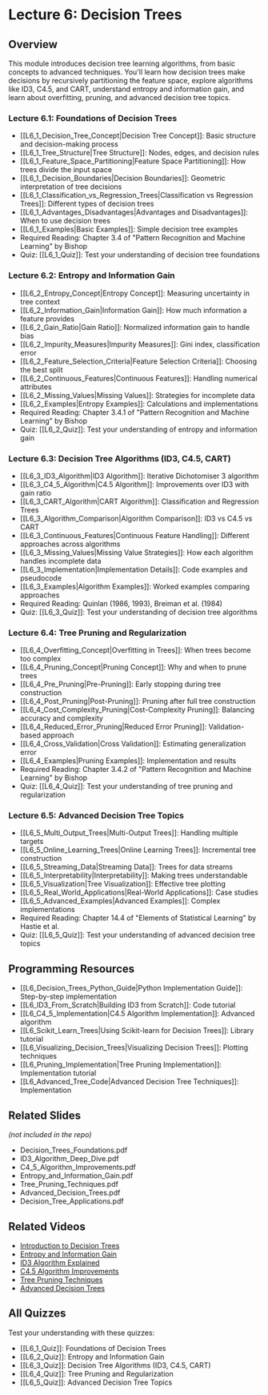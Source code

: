 # Lecture 6: Decision Trees

## Overview
This module introduces decision tree learning algorithms, from basic concepts to advanced techniques. You'll learn how decision trees make decisions by recursively partitioning the feature space, explore algorithms like ID3, C4.5, and CART, understand entropy and information gain, and learn about overfitting, pruning, and advanced decision tree topics.

### Lecture 6.1: Foundations of Decision Trees
- [[L6_1_Decision_Tree_Concept|Decision Tree Concept]]: Basic structure and decision-making process
- [[L6_1_Tree_Structure|Tree Structure]]: Nodes, edges, and decision rules
- [[L6_1_Feature_Space_Partitioning|Feature Space Partitioning]]: How trees divide the input space
- [[L6_1_Decision_Boundaries|Decision Boundaries]]: Geometric interpretation of tree decisions
- [[L6_1_Classification_vs_Regression_Trees|Classification vs Regression Trees]]: Different types of decision trees
- [[L6_1_Advantages_Disadvantages|Advantages and Disadvantages]]: When to use decision trees
- [[L6_1_Examples|Basic Examples]]: Simple decision tree examples
- Required Reading: Chapter 3.4 of "Pattern Recognition and Machine Learning" by Bishop
- Quiz: [[L6_1_Quiz]]: Test your understanding of decision tree foundations

### Lecture 6.2: Entropy and Information Gain
- [[L6_2_Entropy_Concept|Entropy Concept]]: Measuring uncertainty in tree context
- [[L6_2_Information_Gain|Information Gain]]: How much information a feature provides
- [[L6_2_Gain_Ratio|Gain Ratio]]: Normalized information gain to handle bias
- [[L6_2_Impurity_Measures|Impurity Measures]]: Gini index, classification error
- [[L6_2_Feature_Selection_Criteria|Feature Selection Criteria]]: Choosing the best split
- [[L6_2_Continuous_Features|Continuous Features]]: Handling numerical attributes
- [[L6_2_Missing_Values|Missing Values]]: Strategies for incomplete data
- [[L6_2_Examples|Entropy Examples]]: Calculations and implementations
- Required Reading: Chapter 3.4.1 of "Pattern Recognition and Machine Learning" by Bishop
- Quiz: [[L6_2_Quiz]]: Test your understanding of entropy and information gain

### Lecture 6.3: Decision Tree Algorithms (ID3, C4.5, CART)
- [[L6_3_ID3_Algorithm|ID3 Algorithm]]: Iterative Dichotomiser 3 algorithm
- [[L6_3_C4_5_Algorithm|C4.5 Algorithm]]: Improvements over ID3 with gain ratio
- [[L6_3_CART_Algorithm|CART Algorithm]]: Classification and Regression Trees
- [[L6_3_Algorithm_Comparison|Algorithm Comparison]]: ID3 vs C4.5 vs CART
- [[L6_3_Continuous_Features|Continuous Feature Handling]]: Different approaches across algorithms
- [[L6_3_Missing_Values|Missing Value Strategies]]: How each algorithm handles incomplete data
- [[L6_3_Implementation|Implementation Details]]: Code examples and pseudocode
- [[L6_3_Examples|Algorithm Examples]]: Worked examples comparing approaches
- Required Reading: Quinlan (1986, 1993), Breiman et al. (1984)
- Quiz: [[L6_3_Quiz]]: Test your understanding of decision tree algorithms

### Lecture 6.4: Tree Pruning and Regularization
- [[L6_4_Overfitting_Concept|Overfitting in Trees]]: When trees become too complex
- [[L6_4_Pruning_Concept|Pruning Concept]]: Why and when to prune trees
- [[L6_4_Pre_Pruning|Pre-Pruning]]: Early stopping during tree construction
- [[L6_4_Post_Pruning|Post-Pruning]]: Pruning after full tree construction
- [[L6_4_Cost_Complexity_Pruning|Cost-Complexity Pruning]]: Balancing accuracy and complexity
- [[L6_4_Reduced_Error_Pruning|Reduced Error Pruning]]: Validation-based approach
- [[L6_4_Cross_Validation|Cross Validation]]: Estimating generalization error
- [[L6_4_Examples|Pruning Examples]]: Implementation and results
- Required Reading: Chapter 3.4.2 of "Pattern Recognition and Machine Learning" by Bishop
- Quiz: [[L6_4_Quiz]]: Test your understanding of tree pruning and regularization

### Lecture 6.5: Advanced Decision Tree Topics
- [[L6_5_Multi_Output_Trees|Multi-Output Trees]]: Handling multiple targets
- [[L6_5_Online_Learning_Trees|Online Learning Trees]]: Incremental tree construction
- [[L6_5_Streaming_Data|Streaming Data]]: Trees for data streams
- [[L6_5_Interpretability|Interpretability]]: Making trees understandable
- [[L6_5_Visualization|Tree Visualization]]: Effective tree plotting
- [[L6_5_Real_World_Applications|Real-World Applications]]: Case studies
- [[L6_5_Advanced_Examples|Advanced Examples]]: Complex implementations
- Required Reading: Chapter 14.4 of "Elements of Statistical Learning" by Hastie et al.
- Quiz: [[L6_5_Quiz]]: Test your understanding of advanced decision tree topics

## Programming Resources
- [[L6_Decision_Trees_Python_Guide|Python Implementation Guide]]: Step-by-step implementation
- [[L6_ID3_From_Scratch|Building ID3 from Scratch]]: Code tutorial
- [[L6_C4_5_Implementation|C4.5 Algorithm Implementation]]: Advanced algorithm
- [[L6_Scikit_Learn_Trees|Using Scikit-learn for Decision Trees]]: Library tutorial
- [[L6_Visualizing_Decision_Trees|Visualizing Decision Trees]]: Plotting techniques
- [[L6_Pruning_Implementation|Tree Pruning Implementation]]: Implementation tutorial
- [[L6_Advanced_Tree_Code|Advanced Decision Tree Techniques]]: Implementation

## Related Slides
*(not included in the repo)*
- Decision_Trees_Foundations.pdf
- ID3_Algorithm_Deep_Dive.pdf
- C4_5_Algorithm_Improvements.pdf
- Entropy_and_Information_Gain.pdf
- Tree_Pruning_Techniques.pdf
- Advanced_Decision_Trees.pdf
- Decision_Tree_Applications.pdf

## Related Videos
- [Introduction to Decision Trees](https://www.youtube.com/watch?v=7VeUPuFGJHk)
- [Entropy and Information Gain](https://www.youtube.com/watch?v=9ISbOgfM6yw)
- [ID3 Algorithm Explained](https://www.youtube.com/watch?v=UdTKxSFQmUc)
- [C4.5 Algorithm Improvements](https://www.youtube.com/watch?v=Jd12lXhRdlE)
- [Tree Pruning Techniques](https://www.youtube.com/watch?v=D0efHEJsfHo)
- [Advanced Decision Trees](https://www.youtube.com/watch?v=Jd12lXhRdlE)

## All Quizzes
Test your understanding with these quizzes:
- [[L6_1_Quiz]]: Foundations of Decision Trees
- [[L6_2_Quiz]]: Entropy and Information Gain
- [[L6_3_Quiz]]: Decision Tree Algorithms (ID3, C4.5, CART)
- [[L6_4_Quiz]]: Tree Pruning and Regularization
- [[L6_5_Quiz]]: Advanced Decision Tree Topics
